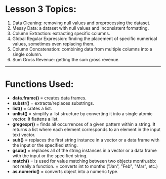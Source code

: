# Lesson 3 Topics:

1. Data Cleaning: removing null values and preprocessing the dataset.
2. Messy Data: a dataset with null values and inconsistent formatting.
3. Column Extraction: extracting specific columns.
4. Global Regular Expression: finding the placement of specific numerical values, sometimes even replacing them.
5. Column Concatenation: combining data from multiple columns into a single column.
6. Sum Gross Revenue: getting the sum gross revenue.

---

# Functions Used:

- **data.frame()** = creates data frames.
- **substr()** = extracts/replaces substrings.
- **list()** = crates a list.
- **unlist()** = simplify a list structure by converting it into a single atomic vector. It flattens a list.
- **gregexpr()** = finds all occurrences of a given pattern within a string. It returns a list where each element corresponds to an element in the input text vector.
- **sub()** = replaces the first string instance in a vector or a data frame with the input or the specified string.
- **gsub()** = replaces all of the string instances in a vector or a data frame with the input or the specified string.
- **match()** = is used for value matching between two objects
month.abb: not really a function. = converts int to months ("Jan", "Feb", "Mar", etc.)
- **as.numeric()** = converts object into a numeric type.
